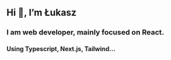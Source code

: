 ## Hi 👋, I’m Łukasz 
### I am web developer, mainly focused on React.
#### Using Typescript, Next.js, Tailwind...


<!---
weblukas/weblukas is a ✨ special ✨ repository because its `README.md` (this file) appears on your GitHub profile.
You can click the Preview link to take a look at your changes.
--->
